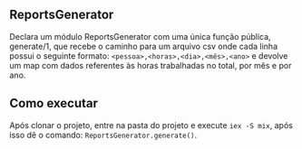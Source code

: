 ## ReportsGenerator

Declara um módulo ReportsGenerator com uma única função pública, generate/1, que recebe o caminho para um arquivo csv onde cada linha possui o seguinte formato: `<pessoa>,<horas>,<dia>,<mês>,<ano>` e devolve um map com dados referentes às horas trabalhadas no total, por mês e por ano.

## Como executar

Após clonar o projeto, entre na pasta do projeto e execute `iex -S mix`, após isso dê o comando: `ReportsGenerator.generate()`.

